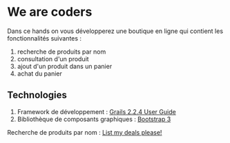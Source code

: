 We are coders
=============

Dans ce hands on vous développerez une boutique en ligne qui contient les fonctionnalités suivantes :

1. recherche de produits par nom
2. consultation d'un produit
3. ajout d'un produit dans un panier
4. achat du panier

Technologies
--

1. Framework de développement : [Grails 2.2.4 User Guide](http://grails.org/doc/2.2.4/ "Grails user guide web site")
2. Bibliothèque de composants graphiques : [Bootstrap 3](http://getbootstrap.com/ "Bootstrap web site")

Recherche de produits par nom : [List my deals please!](hands-on/p3.md "Part 3")
